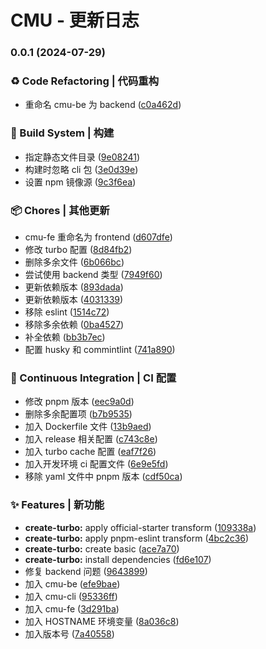 # CMU - 更新日志 


### 0.0.1 (2024-07-29)


### ♻ Code Refactoring | 代码重构

* 重命名 cmu-be 为 backend ([c0a462d](https://github.com/xuxusheng/cmu-web/commit/c0a462d2d4dcbaebe1e53860067868068b7b2781))


### 👷‍ Build System | 构建

* 指定静态文件目录 ([9e08241](https://github.com/xuxusheng/cmu-web/commit/9e08241013b5878c37cb721edfbdc2deff1ff5b9))
* 构建时忽略 cli 包 ([3e0d39e](https://github.com/xuxusheng/cmu-web/commit/3e0d39eb74a4e51feb767f9e6961ea6716853eb2))
* 设置 npm 镜像源 ([9c3f6ea](https://github.com/xuxusheng/cmu-web/commit/9c3f6ea58345229a2d60a4966e1bff9dfc614b0d))


### 📦 Chores | 其他更新

* cmu-fe 重命名为 frontend ([d607dfe](https://github.com/xuxusheng/cmu-web/commit/d607dfe9a2d3657348b8b7af6541fcea7375318d))
* 修改 turbo 配置 ([8d84fb2](https://github.com/xuxusheng/cmu-web/commit/8d84fb2a15ea496accb6a484082bfacc2e40e58b))
* 删除多余文件 ([6b066bc](https://github.com/xuxusheng/cmu-web/commit/6b066bc90c1a934ba25f01edd0b56e0c89719f55))
* 尝试使用 backend 类型 ([7949f60](https://github.com/xuxusheng/cmu-web/commit/7949f6057bb8bce38b61f23a0cb198ec8dbd56ce))
* 更新依赖版本 ([893dada](https://github.com/xuxusheng/cmu-web/commit/893dadaee897623a3e42e3f0d81f48a653174fc3))
* 更新依赖版本 ([4031339](https://github.com/xuxusheng/cmu-web/commit/40313396d4a5a1aa8a782cb5a49c50f55b247084))
* 移除 eslint ([1514c72](https://github.com/xuxusheng/cmu-web/commit/1514c725d78b03486b4872fe8784ec7906f75187))
* 移除多余依赖 ([0ba4527](https://github.com/xuxusheng/cmu-web/commit/0ba45274a9dfc23207fa2e3b8bee475c301f8699))
* 补全依赖 ([bb3b7ec](https://github.com/xuxusheng/cmu-web/commit/bb3b7ec84bbdf09420ce87abe3042614034153cc))
* 配置 husky 和 commintlint ([741a890](https://github.com/xuxusheng/cmu-web/commit/741a890da6b0e2725bbfc7efd081f8677a4f9dbd))


### 🔧 Continuous Integration | CI 配置

* 修改 pnpm 版本 ([eec9a0d](https://github.com/xuxusheng/cmu-web/commit/eec9a0d2f89b21a871b1c11d138d3316705b9bf5))
* 删除多余配置项 ([b7b9535](https://github.com/xuxusheng/cmu-web/commit/b7b953572bcb0318f0735075c1543ed4f19b7158))
* 加入 Dockerfile 文件 ([13b9aed](https://github.com/xuxusheng/cmu-web/commit/13b9aed8e2792eea9146844318b1130f3a67d550))
* 加入 release 相关配置 ([c743c8e](https://github.com/xuxusheng/cmu-web/commit/c743c8e10b3f96c0ed552e7a3fd641107bef87e9))
* 加入 turbo cache 配置 ([eaf7f26](https://github.com/xuxusheng/cmu-web/commit/eaf7f2618f0f817f510b74b880a4842ec547f349))
* 加入开发环境 ci 配置文件 ([6e9e5fd](https://github.com/xuxusheng/cmu-web/commit/6e9e5fdd3ffc8fb5b158b4318e74eebd350f385e))
* 移除 yaml 文件中 pnpm 版本 ([cdf50ca](https://github.com/xuxusheng/cmu-web/commit/cdf50ca47997561a3ac69668eca5aaf2882eb603))


### ✨ Features | 新功能

* **create-turbo:** apply official-starter transform ([109338a](https://github.com/xuxusheng/cmu-web/commit/109338a199bf6c777c0f3e598a44ab486a52b789))
* **create-turbo:** apply pnpm-eslint transform ([4bc2c36](https://github.com/xuxusheng/cmu-web/commit/4bc2c36c64e0a3b3102adef2d7a89f35f1fb53a6))
* **create-turbo:** create basic ([ace7a70](https://github.com/xuxusheng/cmu-web/commit/ace7a70e431bbd6cb45e136f6325770edd68f2c3))
* **create-turbo:** install dependencies ([fd6e107](https://github.com/xuxusheng/cmu-web/commit/fd6e107cdd5a6d75821af7b3802cec6104aa2817))
* 修复 backend 问题 ([9643899](https://github.com/xuxusheng/cmu-web/commit/96438990e12c280171a8415f684b63bc1a7c5986))
* 加入 cmu-be ([efe9bae](https://github.com/xuxusheng/cmu-web/commit/efe9bae24db599bd5ea808fb72e7b849f4057cb4))
* 加入 cmu-cli ([95336ff](https://github.com/xuxusheng/cmu-web/commit/95336ffefd703db1f8de4e84a8f4af49141390dc))
* 加入 cmu-fe ([3d291ba](https://github.com/xuxusheng/cmu-web/commit/3d291baf26e8ad89e04105802b490f063188e692))
* 加入 HOSTNAME 环境变量 ([8a036c8](https://github.com/xuxusheng/cmu-web/commit/8a036c807c0e9794827fb19daf5634665bbe42af))
* 加入版本号 ([7a40558](https://github.com/xuxusheng/cmu-web/commit/7a40558394527831dba9be906797b4e5f57c0cad))
